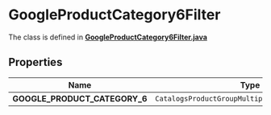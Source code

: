 

# GoogleProductCategory6Filter

The class is defined in **[GoogleProductCategory6Filter.java](../../src/main/java/org/openapitools/model/GoogleProductCategory6Filter.java)**

## Properties

Name | Type | Description | Notes
------------ | ------------- | ------------- | -------------
**GOOGLE_PRODUCT_CATEGORY_6** | `CatalogsProductGroupMultipleStringListCriteria` |  | 



